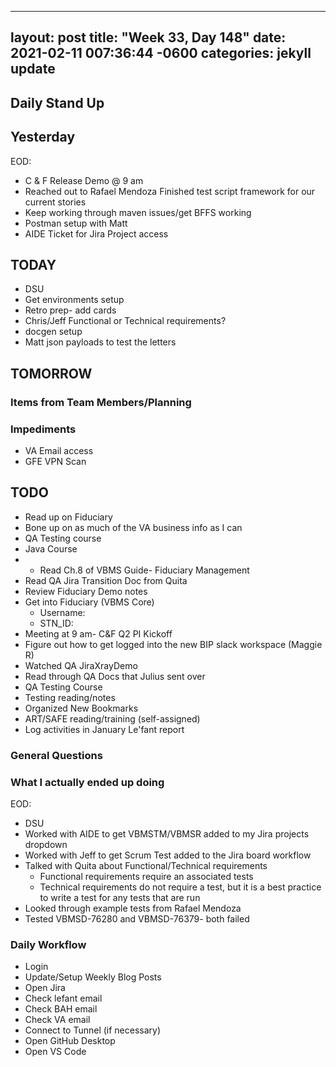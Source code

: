 
---
layout: post
title:  "Week 33, Day 148"
date:   2021-02-11 007:36:44 -0600
categories: jekyll update
---

## Daily Stand Up
## Yesterday
EOD:
* C & F Release Demo @ 9 am
* Reached out to Rafael Mendoza Finished test script framework for our current stories
* Keep working through maven issues/get BFFS working
* Postman setup with Matt
* AIDE Ticket for Jira Project access

## TODAY
* DSU
* Get environments setup
* Retro prep- add cards
* Chris/Jeff Functional or Technical requirements?
* docgen setup
* Matt json payloads to test the letters

## TOMORROW

### Items from Team Members/Planning

### Impediments
* VA Email access
* GFE VPN Scan

## TODO
* Read up on Fiduciary
* Bone up on as much of the VA business info as I can
* QA Testing course
* Java Course
* * Read Ch.8 of VBMS Guide- Fiduciary Management
* Read QA Jira Transition Doc from Quita
* Review Fiduciary Demo notes
* Get into Fiduciary (VBMS Core)
  * Username: 
  * STN_ID:
* Meeting at 9 am- C&F Q2 PI Kickoff
* Figure out how to get logged into the new BIP slack workspace (Maggie R)
* Watched QA JiraXrayDemo 
* Read through QA Docs that Julius sent over
* QA Testing Course
* Testing reading/notes
* Organized New Bookmarks
* ART/SAFE reading/training (self-assigned)
* Log activities in January Le'fant report

### General Questions  

### What I actually ended up doing
EOD:
* DSU
* Worked with AIDE to get VBMSTM/VBMSR added to my Jira projects dropdown
* Worked with Jeff to get Scrum Test added to the Jira board workflow
* Talked with Quita about Functional/Technical requirements
  * Functional requirements require an associated tests
  * Technical requirements do not require a test, but it is a best practice to write a test for any tests that are run
* Looked through example tests from Rafael Mendoza
* Tested VBMSD-76280 and VBMSD-76379- both failed



### Daily Workflow
* Login
* Update/Setup Weekly Blog Posts
* Open Jira
* Check lefant email
* Check BAH email
* Check VA email
* Connect to Tunnel (if necessary)
* Open GitHub Desktop
* Open VS Code